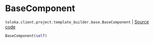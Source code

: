# BaseComponent
`toloka.client.project.template_builder.base.BaseComponent` | [Source code](https://github.com/Toloka/toloka-kit/blob/v1.2.0/src/client/project/template_builder/base.py#L126)

```python
BaseComponent(self)
```

